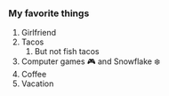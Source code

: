 ### My favorite things

1. Girlfriend
2. Tacos
    1. But not fish tacos
3. Computer games 🎮 and Snowflake ❄️
4. Coffee
5. Vacation
